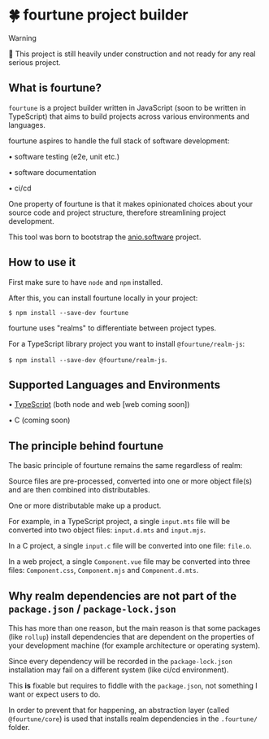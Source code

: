 # 🍀 fourtune project builder

> [!WARNING]  
> 🚧 This project is still heavily under construction and not ready for any real serious project.

## What is fourtune?

`fourtune` is a project builder written in JavaScript (soon to be written in TypeScript) 
that aims to build projects across various environments and languages.

fourtune aspires to handle the full stack of software development:

• software testing (e2e, unit etc.)

• software documentation

• ci/cd

One property of fourtune is that it makes opinionated choices about your source code and project structure, therefore streamlining project development.

This tool was born to bootstrap the [anio.software](https://github.com/anio-software) project.

## How to use it

First make sure to have `node` and `npm` installed.

After this, you can install fourtune locally in your project:

`$ npm install --save-dev fourtune`

fourtune uses "realms" to differentiate between project types.

For a TypeScript library project you want to install `@fourtune/realm-js`:

`$ npm install --save-dev @fourtune/realm-js`.

## Supported Languages and Environments

• [TypeScript](https://github.com/fourtune-org/realm-js) (both node and web [web coming soon])

• C (coming soon)

## The principle behind fourtune

The basic principle of fourtune remains the same regardless of realm:

Source files are pre-processed, converted into one or more object file(s) and are then
combined into distributables.

One or more distributable make up a product.

For example, in a TypeScript project, a single `input.mts` file will be converted into two object files: `input.d.mts` and `input.mjs`.

In a C project, a single `input.c` file will be converted into one file: `file.o`.

In a web project, a single `Component.vue` file may be converted into three files: `Component.css`, `Component.mjs` and `Component.d.mts`.

## Why realm dependencies are not part of the `package.json` / `package-lock.json`

This has more than one reason, but the main reason is that some packages (like `rollup`) install dependencies 
that are dependent on the properties of your development machine (for example architecture or operating system).

Since every dependency will be recorded in the `package-lock.json` installation may fail on a different system (like ci/cd environment).

This **is** fixable but requires to fiddle with the `package.json`, not something I want or expect users to do.

In order to prevent that for happening, an abstraction layer (called `@fourtune/core`) is used that installs realm dependencies in the `.fourtune/` folder.


